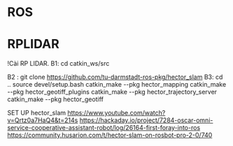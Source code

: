 # ROS
# RPLIDAR
!Cài RP LIDAR.
B1: cd catkin_ws/src

B2 : git clone https://github.com/tu-darmstadt-ros-pkg/hector_slam
B3: cd ..
    source devel/setup.bash
    catkin_make --pkg hector_mapping
    catkin_make --pkg hector_geotiff_plugins
    catkin_make --pkg hector_trajectory_server
    catkin_make --pkg hector_geotiff

SET UP hector_slam
https://www.youtube.com/watch?v=Qrtz0a7HaQ4&t=214s
https://hackaday.io/project/7284-oscar-omni-service-cooperative-assistant-robot/log/26164-first-foray-into-ros
https://community.husarion.com/t/hector-slam-on-rosbot-pro-2-0/740

